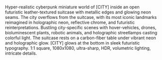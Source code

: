 Hyper-realistic cyberpunk miniature world of [CITY] inside an open futuristic leather-textured suitcase with metallic edges and glowing neon seams. The city overflows from the suitcase, with its most iconic landmarks reimagined in holographic neon, reflective chrome, and futuristic reinterpretations. Bustling city-specific scenes with hover-vehicles, drones, bioluminescent plants, robotic animals, and holographic streetlamps casting colorful light. The suitcase rests on a carbon-fiber table under vibrant neon and holographic glow. [CITY] glows at the bottom in sleek futuristic typography. 1:1 square, 1080x1080, ultra-sharp, HDR, volumetric lighting, intricate details.